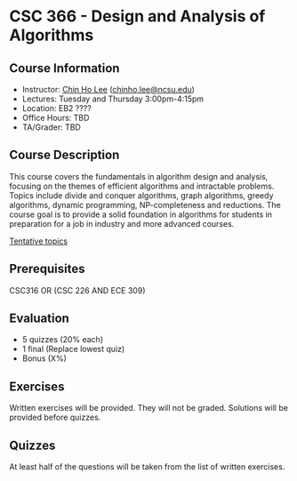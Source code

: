 # CSC 366 - Design and Analysis of Algorithms

## Course Information

- Instructor: [Chin Ho Lee](https://chinholee.github.io/) (chinho.lee@ncsu.edu)
- Lectures: Tuesday and Thursday 3:00pm-4:15pm
- Location: EB2 ????
- Office Hours:  TBD
- TA/Grader: TBD

## Course Description

This course covers the fundamentals in algorithm design and analysis, focusing on the themes of efficient algorithms and intractable problems.  Topics include divide and conquer algorithms, graph algorithms, greedy algorithms, dynamic programming, NP-completeness and reductions.  The course goal is to provide a solid foundation in algorithms for students in preparation for a job in industry and more advanced courses.

[Tentative topics](https://docs.google.com/spreadsheets/d/1X6hj10Pu_uYqfe0C2fZF-kVA_2OSmwFpOe8ZguE8SFE/edit?usp=sharing)

## Prerequisites

CSC316 OR (CSC 226 AND ECE 309)

## Evaluation

- 5 quizzes (20% each)
- 1 final (Replace lowest quiz)
- Bonus (X%)

## Exercises

Written exercises will be provided.  They will not be graded.  Solutions will be provided before quizzes.

## Quizzes

At least half of the questions will be taken from the list of written exercises.
